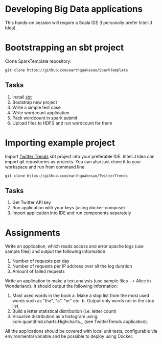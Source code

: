 # Developing Big Data applications

This hands-on session will require a Scala IDE (I personally prefer IntelliJ Idea).

# Bootstrapping an sbt project

Clone SparkTemplate repository:
```
git clone https://github.com/earthquakesan/SparkTemplate
```

## Tasks

1. Install [sbt](http://www.scala-sbt.org/release/docs/Installing-sbt-on-Linux.html)
2. Bootstrap new project
3. Write a simple test case
4. Write wordcount application
5. Pack wordcount in spark submit
6. Upload files to HDFS and run wordcount for them

# Importing example project
Import [Twitter Trends](https://github.com/earthquakesan/TwitterTrends) sbt project into your preferable IDE.
IntelliJ Idea can import git repositories as projects.
You can also just clone it to your workspace and run from command line:
```
git clone https://github.com/earthquakesan/TwitterTrends
```

## Tasks

1. Get Twitter API key
2. Run application with your keys (using docker-compose)
3. Import application into IDE and run components separately

# Assignments

Write an application, which reads access and error apache logs (use sample files) and output the following information:

1. Number of requests per day
2. Number of requests per IP address over all the log duration
3. Amount of failed requests

Write an application to make a text analysis (use sample files --> Alice in Wonderland). It should output the following information:
1. Most used words in the book
  a. Make a stop list from the most used words such as "the", "a", "or" etc.
  b. Output only words not in the stop list.
2. Build a letter statistical distribution (i.e. letter count)
3. Visualize distribution as a histogram using com.quantifind.charts.Highcharts._ (see TwitterTrends application).

All the applications should be covered with local unit tests, configurable via environmental variable and be possible to deploy using Docker.
